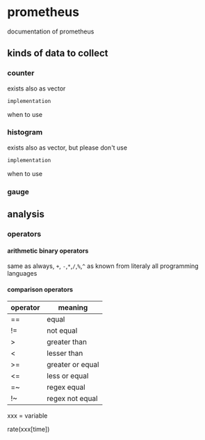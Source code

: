 # prometheus
documentation of prometheus


## kinds of data to collect

### counter

exists also as vector
```go
implementation
```
when to use

### histogram

exists also as vector, but please don't use
```go 
implementation
```

when to use

### gauge

## analysis

### operators

#### arithmetic binary operators

same as always, `+`, `-`,`*`,`/`,`%`,`^` as known from literaly all programming languages

#### comparison operators

operator | meaning
--- | ---
== | equal
!= | not equal
> | greater than
< | lesser than
>= | greater or equal
<= | less or equal
=~ | regex equal
!~ | regex not equal

xxx = variable

rate(xxx[time])

